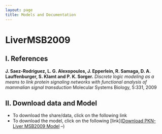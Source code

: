 ```yaml
---
layout: page
title: Models and Documentation
---
```


# LiverMSB2009

## I. References
**J. Saez-Rodriguez, L. G. Alexopoulos, J. Epperlein, R. Samaga, D. A. Lauffenburger, S. Klamt and P. K. Sorger.** *Discrete logic modeling as a means to link protein signaling networks with functional analysis of mammalian signal transduction* Molecular Systems Biology, 5:331, 2009

## II. Download data and Model
* To download the share/data, click on the following link
* To download the model, click on the following [link](<a href="/public/PKN-LiverMSB2009.sif.txt">Download PKN-Liver MSB2009 Model</a> –)
